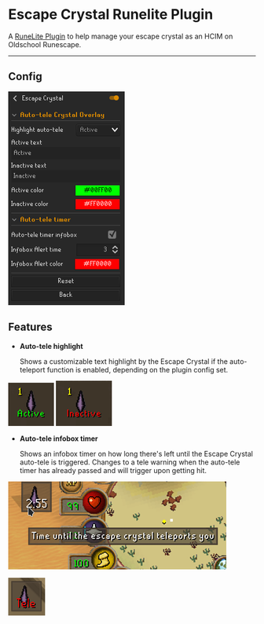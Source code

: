 # Escape Crystal Runelite Plugin

A [RuneLite Plugin](https://github.com/runelite/plugin-hub) to help manage your escape crystal as an HCIM on Oldschool
Runescape.

---

## Config

![Plugin Config](assets/screenshots/plugin-config.png)

## Features

- **Auto-tele highlight**

  Shows a customizable text highlight by the Escape Crystal if the auto-teleport function is enabled, depending on the plugin config set.

![Auto-tele active highlight](assets/screenshots/active-auto-tele-highlight.png)
![Auto-tele inactive highlight](assets/screenshots/inactive-auto-tele-highlight.png)

- **Auto-tele infobox timer**

  Shows an infobox timer on how long there's left until the Escape Crystal auto-tele is triggered. Changes to a tele warning when the auto-tele timer has already passed and will trigger upon getting hit.

![Auto-tele infobox timer](assets/screenshots/auto-tele-infobox-timer.png)

![Auto-tele infobox timer tele](assets/screenshots/auto-tele-infobox-timer-tele.png)
